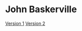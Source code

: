 # John Baskerville

[Version 1](https://NaomiFoulis.github.io./baskerville/baskerville-1.html)
[Version 2](https://NaomiFoulis.github.io./baskerville/baskerville-2.html)